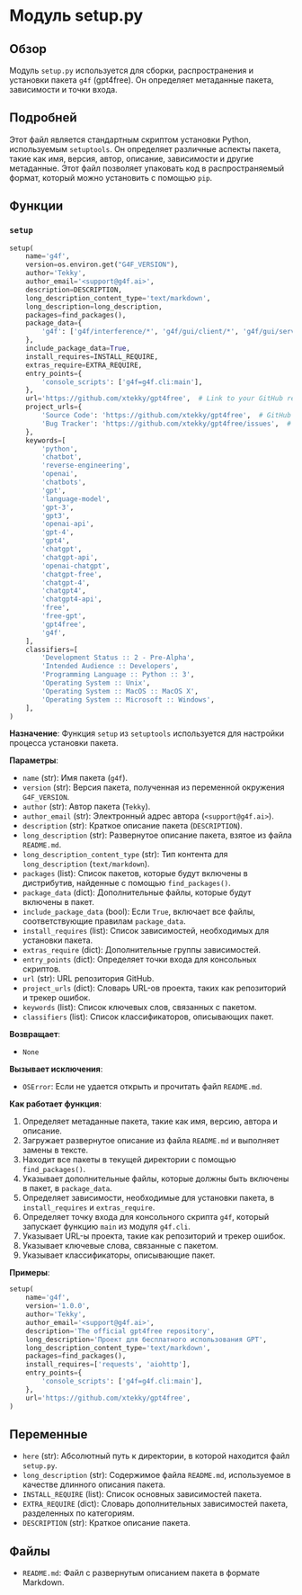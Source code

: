 # Модуль setup.py

## Обзор

Модуль `setup.py` используется для сборки, распространения и установки пакета `g4f` (gpt4free). Он определяет метаданные пакета, зависимости и точки входа.

## Подробней

Этот файл является стандартным скриптом установки Python, используемым `setuptools`. Он определяет различные аспекты пакета, такие как имя, версия, автор, описание, зависимости и другие метаданные. Этот файл позволяет упаковать код в распространяемый формат, который можно установить с помощью `pip`.

## Функции

### `setup`

```python
setup(
    name='g4f',
    version=os.environ.get("G4F_VERSION"),
    author='Tekky',
    author_email='<support@g4f.ai>',
    description=DESCRIPTION,
    long_description_content_type='text/markdown',
    long_description=long_description,
    packages=find_packages(),
    package_data={
        'g4f': ['g4f/interference/*', 'g4f/gui/client/*', 'g4f/gui/server/*', 'g4f/Provider/npm/*', 'g4f/local/models/*']
    },
    include_package_data=True,
    install_requires=INSTALL_REQUIRE,
    extras_require=EXTRA_REQUIRE,
    entry_points={
        'console_scripts': ['g4f=g4f.cli:main'],
    },
    url='https://github.com/xtekky/gpt4free',  # Link to your GitHub repository
    project_urls={
        'Source Code': 'https://github.com/xtekky/gpt4free',  # GitHub link
        'Bug Tracker': 'https://github.com/xtekky/gpt4free/issues',  # Link to issue tracker
    },
    keywords=[
        'python',
        'chatbot',
        'reverse-engineering',
        'openai',
        'chatbots',
        'gpt',
        'language-model',
        'gpt-3',
        'gpt3',
        'openai-api',
        'gpt-4',
        'gpt4',
        'chatgpt',
        'chatgpt-api',
        'openai-chatgpt',
        'chatgpt-free',
        'chatgpt-4',
        'chatgpt4',
        'chatgpt4-api',
        'free',
        'free-gpt',
        'gpt4free',
        'g4f',
    ],
    classifiers=[
        'Development Status :: 2 - Pre-Alpha',
        'Intended Audience :: Developers',
        'Programming Language :: Python :: 3',
        'Operating System :: Unix',
        'Operating System :: MacOS :: MacOS X',
        'Operating System :: Microsoft :: Windows',
    ],
)
```

**Назначение**: Функция `setup` из `setuptools` используется для настройки процесса установки пакета.

**Параметры**:

-   `name` (str): Имя пакета (`g4f`).
-   `version` (str): Версия пакета, полученная из переменной окружения `G4F_VERSION`.
-   `author` (str): Автор пакета (`Tekky`).
-   `author_email` (str): Электронный адрес автора (`<support@g4f.ai>`).
-   `description` (str): Краткое описание пакета (`DESCRIPTION`).
-   `long_description` (str): Развернутое описание пакета, взятое из файла `README.md`.
-   `long_description_content_type` (str): Тип контента для `long_description` (`text/markdown`).
-   `packages` (list): Список пакетов, которые будут включены в дистрибутив, найденные с помощью `find_packages()`.
-   `package_data` (dict): Дополнительные файлы, которые будут включены в пакет.
-   `include_package_data` (bool): Если `True`, включает все файлы, соответствующие правилам `package_data`.
-   `install_requires` (list): Список зависимостей, необходимых для установки пакета.
-   `extras_require` (dict): Дополнительные группы зависимостей.
-   `entry_points` (dict): Определяет точки входа для консольных скриптов.
-   `url` (str): URL репозитория GitHub.
-   `project_urls` (dict): Словарь URL-ов проекта, таких как репозиторий и трекер ошибок.
-   `keywords` (list): Список ключевых слов, связанных с пакетом.
-   `classifiers` (list): Список классификаторов, описывающих пакет.

**Возвращает**:

-   `None`

**Вызывает исключения**:

-   `OSError`: Если не удается открыть и прочитать файл `README.md`.

**Как работает функция**:

1.  Определяет метаданные пакета, такие как имя, версию, автора и описание.
2.  Загружает развернутое описание из файла `README.md` и выполняет замены в тексте.
3.  Находит все пакеты в текущей директории с помощью `find_packages()`.
4.  Указывает дополнительные файлы, которые должны быть включены в пакет, в `package_data`.
5.  Определяет зависимости, необходимые для установки пакета, в `install_requires` и `extras_require`.
6.  Определяет точку входа для консольного скрипта `g4f`, который запускает функцию `main` из модуля `g4f.cli`.
7.  Указывает URL-ы проекта, такие как репозиторий и трекер ошибок.
8.  Указывает ключевые слова, связанные с пакетом.
9.  Указывает классификаторы, описывающие пакет.

**Примеры**:

```python
setup(
    name='g4f',
    version='1.0.0',
    author='Tekky',
    author_email='<support@g4f.ai>',
    description='The official gpt4free repository',
    long_description='Проект для бесплатного использования GPT',
    long_description_content_type='text/markdown',
    packages=find_packages(),
    install_requires=['requests', 'aiohttp'],
    entry_points={
        'console_scripts': ['g4f=g4f.cli:main'],
    },
    url='https://github.com/xtekky/gpt4free',
)
```

## Переменные

-   `here` (str): Абсолютный путь к директории, в которой находится файл `setup.py`.
-   `long_description` (str): Содержимое файла `README.md`, используемое в качестве длинного описания пакета.
-   `INSTALL_REQUIRE` (list): Список основных зависимостей пакета.
-   `EXTRA_REQUIRE` (dict): Словарь дополнительных зависимостей пакета, разделенных по категориям.
-   `DESCRIPTION` (str): Краткое описание пакета.

## Файлы

-   `README.md`: Файл с развернутым описанием пакета в формате Markdown.